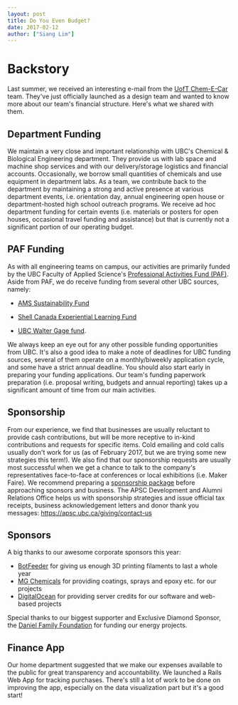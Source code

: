 ```yaml
---
layout: post
title: Do You Even Budget?
date: 2017-02-12
author: ["Siang Lim"]
---
```


# Backstory
Last summer, we received an interesting e-mail from the [UofT Chem-E-Car](http://uoftchemecar.com) team. They've just officially launched as a design team and wanted to know more about our team's financial structure. Here's what we shared with them.

## Department Funding
We maintain a very close and important relationship with UBC's Chemical & Biological Engineering department. They provide us with lab space and machine shop services and with our delivery/storage logistics and financial accounts. Occasionally, we borrow small quantities of chemicals and use equipment in department labs. As a team, we contribute back to the department by maintaining a strong and active presence at various department events, i.e. orientation day, annual engineering open house or department-hosted high school outreach programs. We receive ad hoc department funding for certain events (i.e. materials or posters for open houses, occasional travel funding and assistance) but that is currently not a significant portion of our operating budget.

## PAF Funding
As with all engineering teams on campus, our activities are primarily funded by the UBC Faculty of Applied Science's [Professional Activities Fund (PAF)](http://paf.engineering.ubc.ca/). Aside from PAF, we do receive funding from several other UBC sources, namely:

- [AMS Sustainability Fund](http://amssustainability.ca/)

- [Shell Canada Experiential Learning Fund](http://students.engineering.ubc.ca/career/professional-development/self/)

- [UBC Walter Gage fund](https://vpstudents.ubc.ca/walter-gage).

We always keep an eye out for any other possible funding opportunities from UBC. It's also a good idea to make a note of deadlines for UBC funding sources, several of them operate on a monthly/biweekly application cycle, and some have a strict annual deadline. You should also start early in preparing your funding applications. Our team's funding paperwork preparation (i.e. proposal writing, budgets and annual reporting) takes up a significant amount of time from our main activities.

## Sponsorship
From our experience, we find that businesses are usually reluctant to provide cash contributions, but will be more receptive to in-kind contributions and requests for specific items. Cold emailing and cold calls usually don't work for us (as of February 2017, but we are trying some new strategies this term!). We also find that our sponsorship requests are usually most successful when we get a chance to talk to the company's representatives face-to-face at conferences or local exhibitions (i.e. Maker Faire). We recommend preparing a [sponsorship package](/_pages\sponsorship.md) before approaching sponsors and business. The APSC Development and Alumni Relations Office helps us with sponsorship strategies and issue official tax receipts, business acknowledgement letters and donor thank you messages: https://apsc.ubc.ca/giving/contact-us

## Sponsors
A big thanks to our awesome corporate sponsors this year:

- [BotFeeder](https://www.botfeeder.ca/) for giving us enough 3D printing filaments to last a whole year
- [MG Chemicals](http://www.mgchemicals.com) for providing coatings, sprays and epoxy etc. for our projects
- [DigitalOcean](https://www.digitalocean.com/) for providing server credits for our software and web-based projects

Special thanks to our biggest supporter and Exclusive Diamond Sponsor, the [Daniel Family Foundation](https://www.facebook.com/danielfamilyfoundation/) for funding our energy projects.

## Finance App
Our home department suggested that we make our expenses available to the public for great transparency and accountability. We launched a Rails Web App for tracking purchases. There's still a lot of work to be done on improving the app, especially on the data visualization part but it's a good start!
